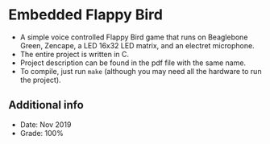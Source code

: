 # Embedded Flappy Bird
- A simple voice controlled Flappy Bird game that runs on Beaglebone Green, Zencape, a LED 16x32 LED matrix, and an electret microphone.
- The entire project is written in C.
- Project description can be found in the pdf file with the same name.
- To compile, just run `make` (although you may need all the hardware to run the project).

## Additional info
- Date: Nov 2019
- Grade: 100%